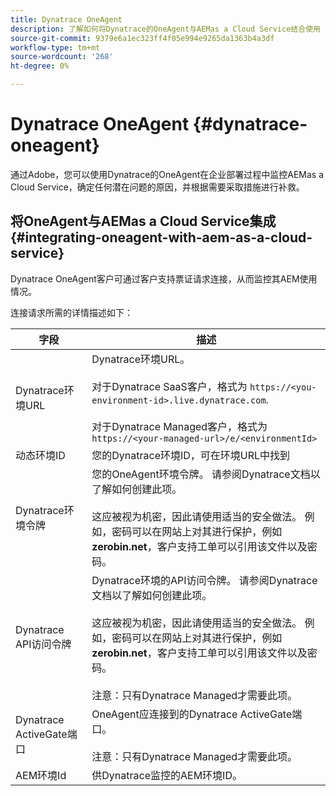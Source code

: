 ```yaml
---
title: Dynatrace OneAgent
description: 了解如何将Dynatrace的OneAgent与AEMas a Cloud Service结合使用
source-git-commit: 9379e6a1ec323ff4f05e994e9265da1363b4a3df
workflow-type: tm+mt
source-wordcount: '268'
ht-degree: 0%

---
```



# Dynatrace OneAgent {#dynatrace-oneagent}

通过Adobe，您可以使用Dynatrace的OneAgent在企业部署过程中监控AEMas a Cloud Service，确定任何潜在问题的原因，并根据需要采取措施进行补救。 <!-- When GA, add: Read this [Dynatrace article](https://www.dynatrace.com/hub/detail/adobe-experience-manager/) about AEM monitoring to learn more. -->

## 将OneAgent与AEMas a Cloud Service集成 {#integrating-oneagent-with-aem-as-a-cloud-service}

Dynatrace OneAgent客户可通过客户支持票证请求连接，从而监控其AEM使用情况。

连接请求所需的详情描述如下：

| **字段** | **描述** |
|---|---|
| Dynatrace环境URL | Dynatrace环境URL。<br><br>对于Dynatrace SaaS客户，格式为 `https://<you-environment-id>.live.dynatrace.com`.<br><br>对于Dynatrace Managed客户，格式为 `https://<your-managed-url>/e/<environmentId>` |
| 动态环境ID | 您的Dynatrace环境ID，可在环境URL中找到 |
| Dynatrace环境令牌 | 您的OneAgent环境令牌。 请参阅Dynatrace文档以了解如何创建此项。<br><br>这应被视为机密，因此请使用适当的安全做法。 例如，密码可以在网站上对其进行保护，例如 **zerobin.net**，客户支持工单可以引用该文件以及密码。 |
| Dynatrace API访问令牌 | Dynatrace环境的API访问令牌。 请参阅Dynatrace文档以了解如何创建此项。<br><br>这应被视为机密，因此请使用适当的安全做法。 例如，密码可以在网站上对其进行保护，例如 **zerobin.net**，客户支持工单可以引用该文件以及密码。<br><br>注意：只有Dynatrace Managed才需要此项。 |
| Dynatrace ActiveGate端口 | OneAgent应连接到的Dynatrace ActiveGate端口。<br><br>注意：只有Dynatrace Managed才需要此项。 |
| AEM环境Id | 供Dynatrace监控的AEM环境ID。 |


